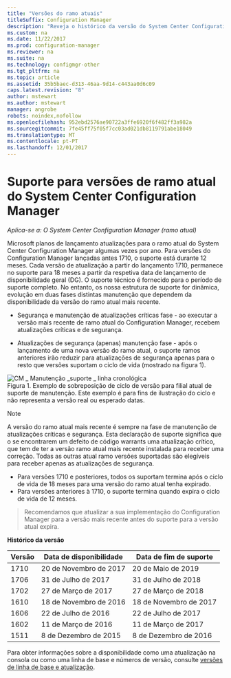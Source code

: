 ```yaml
---
title: "Versões do ramo atuais"
titleSuffix: Configuration Manager
description: "Reveja o histórico da versão do System Center Configuration Manager e saber mais sobre as fases de serviço fornecido."
ms.custom: na
ms.date: 11/22/2017
ms.prod: configuration-manager
ms.reviewer: na
ms.suite: na
ms.technology: configmgr-other
ms.tgt_pltfrm: na
ms.topic: article
ms.assetid: 35b5baec-d313-46aa-9d14-c443aa0d6c09
caps.latest.revision: "8"
author: mstewart
ms.author: mstewart
manager: angrobe
robots: noindex,nofollow
ms.openlocfilehash: 952ebd2576ae90722a3ffe6920f6f482ff3a982a
ms.sourcegitcommit: 7fe45ff75f05f7cc03ad021db8119791abe18049
ms.translationtype: MT
ms.contentlocale: pt-PT
ms.lasthandoff: 12/01/2017
---
```

# <a name="support-for-system-center-configuration-manager-current-branch-versions"></a>Suporte para versões de ramo atual do System Center Configuration Manager

*Aplica-se a: O System Center Configuration Manager (ramo atual)*

Microsoft planos de lançamento atualizações para o ramo atual do System Center Configuration Manager algumas vezes por ano. Para versões do Configuration Manager lançadas antes 1710, o suporte está durante 12 meses. Cada versão de atualização a partir do lançamento 1710, permanece no suporte para 18 meses a partir da respetiva data de lançamento de disponibilidade geral (DG). O suporte técnico é fornecido para o período de suporte completo. No entanto, os nossa estrutura de suporte for dinâmica, evolução em duas fases distintas manutenção que dependem da disponibilidade da versão do ramo atual mais recente.  

-   Segurança e manutenção de atualizações críticas fase - ao executar a versão mais recente de ramo atual do Configuration Manager, recebem atualizações críticas e de segurança.  

-   Atualizações de segurança (apenas) manutenção fase - após o lançamento de uma nova versão do ramo atual, o suporte ramos anteriores irão reduzir para atualizações de segurança apenas para o resto que versões suportam o ciclo de vida (mostrado na figura 1).  

 ![CM &#95; Manutenção &#95;suporte &#95; linha cronológica](media/CM_Servicing_support_timeline1.png "CM_Servicing_support_timeline")  
Figura 1. Exemplo de sobreposição de ciclo de versão para filial atual de suporte de manutenção. Este exemplo é para fins de ilustração do ciclo e não representa a versão real ou esperado datas.

> [!NOTE]  
>  A versão do ramo atual mais recente é sempre na fase de manutenção de atualizações críticas e segurança. Esta declaração de suporte significa que o se encontrarem um defeito de código warrants uma atualização crítico, que tem de ter a versão ramo atual mais recente instalada para receber uma correção. Todas as outras atual ramo versões suportadas são elegíveis para receber apenas as atualizações de segurança.
> - Para versões 1710 e posteriores, todos os suportam termina após o ciclo de vida de 18 meses para uma versão do ramo atual tenha expirado.
> - Para versões anteriores à 1710, o suporte termina quando expira o ciclo de vida de 12 meses.

> Recomendamos que atualizar a sua implementação do Configuration Manager para a versão mais recente antes do suporte para a versão atual expira.

 **Histórico da versão**  

|Versão |Data de disponibilidade |Data de fim de suporte|  
|-------------|-----------------------|----------------------|  
|1710|20 de Novembro de 2017|20 de Maio de 2019 |
|1706|31 de Julho de 2017|31 de Julho de 2018|
|1702|27 de Março de 2017|27 de Março de 2018|
|1610|18 de Novembro de 2016|18 de Novembro de 2017|
|1606|22 de Julho de 2016| 22 de Julho de 2017|
|1602|11 de Março de 2016|11 de Março de 2017|
|1511|8 de Dezembro de 2015|8 de Dezembro de 2016|  




Para obter informações sobre a disponibilidade como uma atualização na consola ou como uma linha de base e números de versão, consulte [versões de linha de base e atualização](/sccm/core/servers/manage/updates#a-namebkmkbaselinesa-baseline-and-update-versions).
